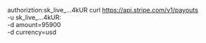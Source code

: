 authoriztion:sk_live_...4kUR
curl https://api.stripe.com/v1/payouts \
  -u sk_live_...4kUR: \
  -d amount=95900 \
  -d currency=usd
